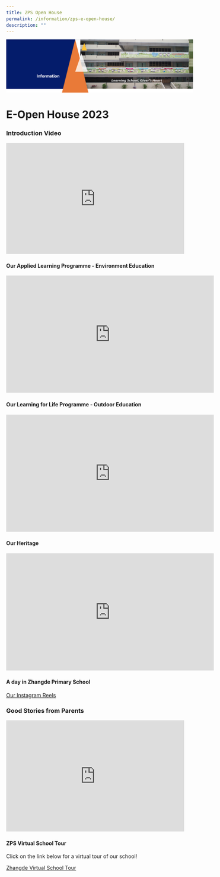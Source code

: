 ```yaml
---
title: ZPS Open House
permalink: /information/zps-e-open-house/
description: ""
---
```

<img src="/images/Information.png">

# E-Open House 2023
### **Introduction Video**
<iframe allowfullscreen="true" height="299" width="480" frameborder="0" src="https://docs.google.com/presentation/d/e/2PACX-1vSeaZ7_SqFwsc3KguRJFYSzIxOH23XBc4uDXbOPSO2cu649hCG3VoUj4bFGjKeo3rOWRZ_N9z8t4B9D/embed?start=true&amp;loop=true&amp;delayms=3000"></iframe>
 
<h4><strong>Our Applied Learning Programme - Environment Education</strong></h4>

<iframe allowfullscreen="" allow="accelerometer; autoplay; clipboard-write; encrypted-media; gyroscope; picture-in-picture; web-share" frameborder="0" title="YouTube video player" src="https://www.youtube.com/embed/dF14dQ9VUOo" height="315" width="560"></iframe>

<h4><strong>Our Learning for Life Programme - Outdoor Education</strong></h4>

<iframe allowfullscreen="" allow="accelerometer; autoplay; clipboard-write; encrypted-media; gyroscope; picture-in-picture; web-share" frameborder="0" title="YouTube video player" src="https://www.youtube.com/embed/lKJJjG-qD9A" height="315" width="560"></iframe>

<h4><strong>Our Heritage</strong></h4>

<iframe allowfullscreen="" allow="accelerometer; autoplay; clipboard-write; encrypted-media; gyroscope; picture-in-picture; web-share" frameborder="0" title="YouTube video player" src="https://www.youtube.com/embed/J5f5qxWvWI0" height="315" width="560"></iframe>

<h4><strong>A day in Zhangde Primary School</strong></h4>

[Our Instagram Reels](https://www.instagram.com/zhangdepri/reels/)

### **Good Stories from Parents**
<iframe src="https://docs.google.com/presentation/d/e/2PACX-1vTLOGyIvcE2wJwjBj_ZCY17AeSMDxnYtUd_iE3Fozvv_4LMoSTIH9b-1FjD7SWGGY-FYnoaE9mFsIdr/embed?start=true&amp;loop=true&amp;delayms=15000" frameborder="0" width="480" height="299" allowfullscreen="true"></iframe>

<h4><strong>ZPS Virtual School Tour</strong></h4>
Click on the link below for a virtual tour of our school!

[Zhangde Virtual School Tour](https://4d.silversea-media.com/zps360/)